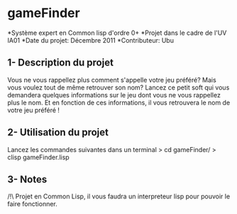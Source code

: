 
gameFinder
==========

*Système expert en Common lisp d'ordre 0+
*Projet dans le cadre de l'UV IA01
*Date du projet: Décembre 2011
*Contributeur: Ubu


1- Description du projet
------------------------
	
Vous ne vous rappellez plus comment s'appelle votre jeu préféré? Mais vous
voulez tout de même retrouver son nom? Lancez ce petit soft qui vous 
demandera quelques informations sur le jeu dont vous ne vous rappellez plus 
le nom. Et en fonction de ces informations, il vous retrouvera le nom de 
votre jeu préféré !

2- Utilisation du projet
------------------------

Lancez les commandes suivantes dans un terminal
	> cd gameFinder/
	> clisp gameFinder.lisp
		
3- Notes
--------
/!\ Projet en Common Lisp, il vous faudra un interpreteur lisp pour 
pouvoir le faire fonctionner.
